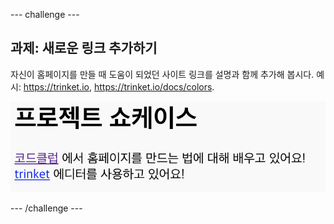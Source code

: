 --- challenge ---

## 과제: 새로운 링크 추가하기

자신이 홈페이지를 만들 때 도움이 되었던 사이트 링크를 설명과 함께 추가해 봅시다. 예시: <https://trinket.io>, <https://trinket.io/docs/colors>.

![스크린샷](images/showcase-link-challenge.png)

--- /challenge ---